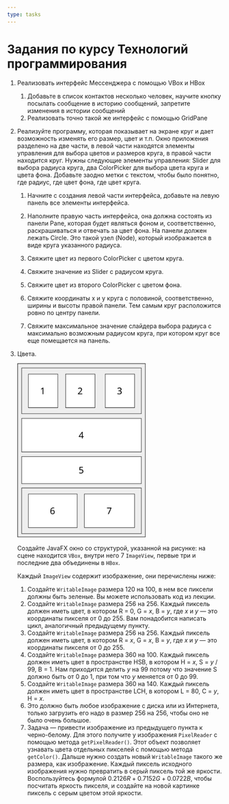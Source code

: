 ```yaml
---
type: tasks
---
```


# Задания по курсу Технологий программирования

1. Реализовать интерфейс Мессенджера с помощью VBox и HBox
   1. Добавьте в список контактов несколько человек, научите кнопку посылать сообщение в
   историю сообщений, запретите изменения в истории сообщений
   1. Реализовать точно такой же интерфейс с помощью GridPane

1. Реализуйте программу, которая показывает на экране круг и дает возможность изменять его
   размер, цвет и т.п. Окно приложения разделено на две части, в левой части находятся
   элементы управления для выбора цветов и размеров круга, в правой части находится круг.
   Нужны следующие элементы управления: Slider для выбора радиуса круга,
   два ColorPicker для выбора цвета круга и цвета фона. Добавьте заодно метки с текстом,
   чтобы было понятно, где радиус, где цвет фона, где цвет круга.

    1. Начните с создания левой части интерфейса, добавьте на левую панель все элементы
    интерфейса.

    1. Наполните правую часть интерфейса, она должна состоять из панели Pane, которая будет
    являться фоном и, соответственно, раскрашиваться и отвечать за цвет фона. На панели должен
    лежать Circle. Это такой узел (Node), который изображается в виде круга указанного радиуса.
    1. Свяжите цвет из первого ColorPicker c цветом круга.
    1. Свяжите значение из Slider с радиусом круга.
    1. Свяжите цвет из второго ColorPicker c цветом фона.
    1. Свяжите координаты x и y круга с половиной, соответственно, ширины и высоты правой панели.
    Тем самым круг расположится ровно по центру панели.
    1. Свяжите максимальное значение слайдера выбора радиуса с максимально возможным радиусом
    круга, при котором круг все еще помещается на панель.

1. Цвета.

   <img src="task3-images.svg" width="300px">

   Создайте JavaFX окно со структурой, указанной на
   рисунке: на сцене находится `VBox`, внутри него 7 `ImageView`,
   первые три и последние два объединены в `HBox`.
   
   Каждый `ImageView` содержит изображение, они перечислены
   ниже: 
   
   1. Создайте `WritableImage` размера 120 на 100, в нем все пиксели должны быть зеленые.
   Вы можете использовать код из лекции.
   2. Создайте `WritableImage` размера 256 на 256. Каждый пиксель должен иметь цвет,
   в котором R = 0, G = $x$, B = $y$, где $x$ и $y$ — это координаты пикселя от 0 до 255.
   Вам понадобится написать цикл, аналогичный предыдущему пункту.
   3. Создайте `WritableImage` размера 256 на 256. Каждый пиксель должен иметь цвет,
   в котором R = $x$, G = $x$, B = $y$, где $x$ и $y$ — это координаты пикселя от 0 до 255.
   4. Создайте `WritableImage` размера 360 на 100.  Каждый пиксель должен иметь цвет
   в пространстве HSB,
   в котором H = $x$, S = $y$ / 99, B = 1.
   Нам приходится делить $y$ на 99 потому что значение S должно быть от 0 до 1, при
   том что $y$ меняется от 0 до 99. 
   5. Создайте `WritableImage` размера 360 на 140.  Каждый пиксель должен иметь цвет
      в пространстве LCH,
      в котором L = 80, C = $y$, H = $x$.
   6. Это должно быть любое изображение с диска или из Интернета, только загрузить
   его надо в размер 256 на 256, чтобы оно не было очень большое.
   7. Задача — привести изображение из предыдущего пункта к черно-белому. Для этого
   получите
   у изображения `PixelReader` с помощью метода `getPixelReader()`. Этот объект
   позволяет узнавать цвета отдельных пикселей с помощью метода `getColor()`.
   Дальше нужно создать новый `WritableImage` такого же размера, как изображение.
   Каждый пиксель исходного изображения нужно превратить в серый пиксель
   той же яркости. Воспользуйтесь формулой $0.2126R+0.7152G+0.0722B$, чтобы посчитать
   яркость пикселя, и создайте на новой картинке пиксель с серым цветом этой
   яркости.

